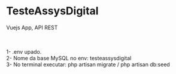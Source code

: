 # TesteAssysDigital
 Vuejs App, API REST

<br>
<br>
1- .env upado.
<br>
2- Nome da base MySQL no env: testeassysdigital
<br>
3- No terminal executar:  php artisan migrate  /  php artisan db:seed
